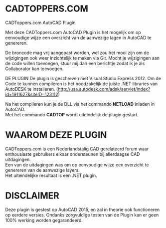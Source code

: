 CADTOPPERS.COM
==========

CADToppers.com AutoCAD Plugin

Met deze CADToppers.com AutoCAD Plugin is het mogelijk om op eenvoudige wijze een overzicht van de aanwezige lagen in AutoCAD te genereren.

De broncode mag vrij aangepast worden, wel zou het mooi zijn om de wijzigingen ook weer inzichtelijk te maken via Git.
Mocht je wijzigingen aan de code willen toevoegen, stuur mij dan een berichtje zodat ik je als Collaborator kan toevoegen.

DE PLUGIN
De plugin is geschreven met Visual Studio Express 2012.
Om de Code te kunnen compileren is het noodzakelijk de juiste .NET libraries van AutoDESK te installeren. (http://usa.autodesk.com/adsk/servlet/index?id=1911627&siteID=123112)

Na het compileren kun je de DLL via het commando <b>NETLOAD</b> inladen in AutoCAD.<br>
Met het commando <b>CADTOP</b> wordt uiteindelijk de plugin gestart.

WAAROM DEZE PLUGIN
==========
CADToppers.com is een Nederlandstalig CAD gerelateerd forum waar enthousiaste gebruikers elkaar ondersteunen bij allerdaagse CAD uitdagingen.<br>
Een van de uitdagingen was om op eenvoudige wijze een overzicht te genereren van de aanwezige layers.<br>
Het uiteindelijke resultaat is een .NET plugin.

DISCLAIMER
==========
Deze plugin is gestest op AutoCAD 2015, en zal in theorie ook functioneren op eerdere versies.
Ondanks zorgvuldige testen van de Plugin kan er geen 100% werking worden gegarandeerd.
